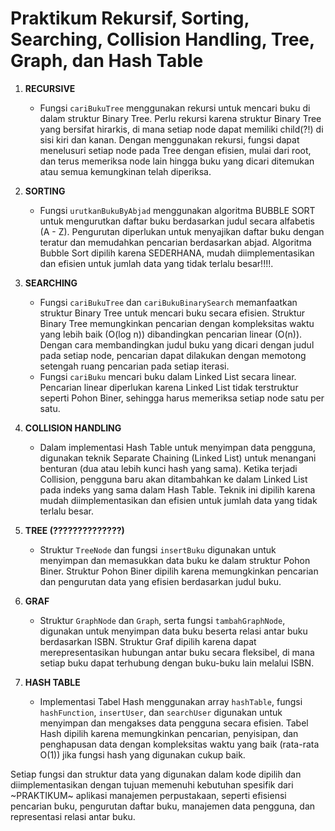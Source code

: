 # Praktikum Rekursif, Sorting, Searching, Collision Handling, Tree, Graph, dan Hash Table

1. **RECURSIVE**
   - Fungsi `cariBukuTree` menggunakan rekursi untuk mencari buku di dalam struktur Binary Tree. Perlu rekursi karena struktur Binary Tree yang bersifat hirarkis, di mana setiap node dapat memiliki child(?!) di sisi kiri dan kanan. Dengan menggunakan rekursi, fungsi dapat menelusuri setiap node pada Tree dengan efisien, mulai dari root, dan terus memeriksa node lain hingga buku yang dicari ditemukan atau semua kemungkinan telah diperiksa.

2. **SORTING**
   - Fungsi `urutkanBukuByAbjad` menggunakan algoritma BUBBLE SORT untuk mengurutkan daftar buku berdasarkan judul secara alfabetis (A - Z). Pengurutan diperlukan untuk menyajikan daftar buku dengan teratur dan memudahkan pencarian berdasarkan abjad. Algoritma Bubble Sort dipilih karena SEDERHANA, mudah diimplementasikan dan efisien untuk jumlah data yang tidak terlalu besar!!!!.

3. **SEARCHING**
   - Fungsi `cariBukuTree` dan `cariBukuBinarySearch` memanfaatkan struktur Binary Tree untuk mencari buku secara efisien. Struktur Binary Tree memungkinkan pencarian dengan kompleksitas waktu yang lebih baik (O(log n)) dibandingkan pencarian linear (O(n)). Dengan cara membandingkan judul buku yang dicari dengan judul pada setiap node, pencarian dapat dilakukan dengan memotong setengah ruang pencarian pada setiap iterasi.
   - Fungsi `cariBuku` mencari buku dalam Linked List secara linear. Pencarian linear diperlukan karena Linked List tidak terstruktur seperti Pohon Biner, sehingga harus memeriksa setiap node satu per satu.

4. **COLLISION HANDLING**
   - Dalam implementasi Hash Table untuk menyimpan data pengguna, digunakan teknik Separate Chaining (Linked List) untuk menangani benturan (dua atau lebih kunci hash yang sama). Ketika terjadi Collision, pengguna baru akan ditambahkan ke dalam Linked List pada indeks yang sama dalam Hash Table. Teknik ini dipilih karena mudah diimplementasikan dan efisien untuk jumlah data yang tidak terlalu besar.

5. **TREE (??????????????)**
   - Struktur `TreeNode` dan fungsi `insertBuku` digunakan untuk menyimpan dan memasukkan data buku ke dalam struktur Pohon Biner. Struktur Pohon Biner dipilih karena memungkinkan pencarian dan pengurutan data yang efisien berdasarkan judul buku.

6. **GRAF**
   - Struktur `GraphNode` dan `Graph`, serta fungsi `tambahGraphNode`, digunakan untuk menyimpan data buku beserta relasi antar buku berdasarkan ISBN. Struktur Graf dipilih karena dapat merepresentasikan hubungan antar buku secara fleksibel, di mana setiap buku dapat terhubung dengan buku-buku lain melalui ISBN.

7. **HASH TABLE**
   - Implementasi Tabel Hash menggunakan array `hashTable`, fungsi `hashFunction`, `insertUser`, dan `searchUser` digunakan untuk menyimpan dan mengakses data pengguna secara efisien. Tabel Hash dipilih karena memungkinkan pencarian, penyisipan, dan penghapusan data dengan kompleksitas waktu yang baik (rata-rata O(1)) jika fungsi hash yang digunakan cukup baik.

Setiap fungsi dan struktur data yang digunakan dalam kode dipilih dan diimplementasikan dengan tujuan memenuhi kebutuhan spesifik dari ~PRAKTIKUM~ aplikasi manajemen perpustakaan, seperti efisiensi pencarian buku, pengurutan daftar buku, manajemen data pengguna, dan representasi relasi antar buku. 
